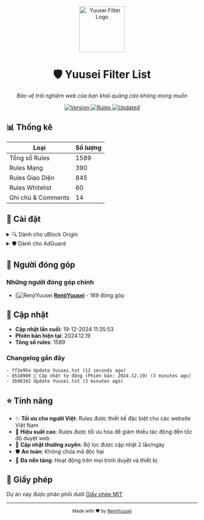 <div align="center">
  <img src=".github/assets/logo.png" width="120" height="120" alt="Yuusei Filter Logo">
  <h1>🛡️ Yuusei Filter List</h1>
  <p><em>Bảo vệ trải nghiệm web của bạn khỏi quảng cáo không mong muốn</em></p>
  <p>
    <a href="https://github.com/RenjiYuusei/Adblock/releases">
      <img src="https://img.shields.io/badge/version-2024.12.19-blue?style=for-the-badge" alt="Version">
    </a>
    <a href="https://github.com/RenjiYuusei/Adblock/blob/main/Yuusei.txt">
      <img src="https://img.shields.io/badge/rules-1589-brightgreen?style=for-the-badge" alt="Rules">
    </a>
    <a href="https://github.com/RenjiYuusei/Adblock/commits/main">
      <img src="https://img.shields.io/badge/updated-19-12-2024-success?style=for-the-badge" alt="Updated">
    </a>
  </p>
</div>

## 📊 Thống kê

| Loại | Số lượng |
|------|-----------|
| Tổng số Rules | 1589 |
| Rules Mạng | 390 |
| Rules Giao Diện | 845 |
| Rules Whitelist | 60 |
| Ghi chú & Comments | 14 |

## 🚀 Cài đặt

<details>
<summary>🔍 Dành cho uBlock Origin</summary>

### Cách 1: Cài đặt nhanh
1. Click vào link: [Cài đặt cho uBlock Origin](https://raw.githubusercontent.com/RenjiYuusei/Adblock/main/Yuusei.txt)
2. Click "Proceed" hoặc "Tiếp tục" trong hộp thoại xác nhận

### Cách 2: Cài đặt thủ công
1. Mở Dashboard uBlock Origin
2. Chuyển đến tab "Filter lists"
3. Cuộn xuống cuối trang
4. Mở rộng phần "Custom"
5. Dán link sau vào ô trống và click "Apply changes":
```
https://raw.githubusercontent.com/RenjiYuusei/Adblock/main/Yuusei.txt
```
</details>

<details>
<summary>🛡️ Dành cho AdGuard</summary>

### Cách 1: Cài đặt nhanh
1. Click vào link: [Cài đặt cho AdGuard](https://subscribe.adblockplus.org/?location=https://raw.githubusercontent.com/RenjiYuusei/Adblock/main/Yuusei.txt)
2. Chọn "Subscribe" trong hộp thoại xác nhận

### Cách 2: Cài đặt thủ công
1. Mở cài đặt AdGuard
2. Chọn "Filters" > "Custom"
3. Click "Add custom filter"
4. Dán link sau và click "Next":
```
https://raw.githubusercontent.com/RenjiYuusei/Adblock/main/Yuusei.txt
```
</details>

## 👥 Người đóng góp

### Những người đóng góp chính

- [![RenjiYuusei](https://avatars.githubusercontent.com/u/166010224?u=9f71dd05a7b56ea8ec1444ada77ede7414e2fca5&v=4) **[RenjiYuusei](https://github.com/RenjiYuusei)** - 169 đóng góp

## 📝 Cập nhật

- **Cập nhật lần cuối**: 19-12-2024 11:35:53
- **Phiên bản hiện tại**: 2024.12.19
- **Tổng số rules**: 1589

### Changelog gần đây
```
- ff2e95e Update Yuusei.txt (12 seconds ago)
- d518989 🔄 Cập nhật tự động (Phiên bản: 2024.12.19) (3 minutes ago)
- 3b96342 Update Yuusei.txt (3 minutes ago)
```

## ⭐ Tính năng

- ✨ **Tối ưu cho người Việt**: Rules được thiết kế đặc biệt cho các website Việt Nam
- 🚀 **Hiệu suất cao**: Rules được tối ưu hóa để giảm thiểu tác động đến tốc độ duyệt web
- 🔄 **Cập nhật thường xuyên**: Bộ lọc được cập nhật 2 lần/ngày
- 🛡️ **An toàn**: Không chứa mã độc hại
- 📱 **Đa nền tảng**: Hoạt động trên mọi trình duyệt và thiết bị

## 📜 Giấy phép

Dự án này được phân phối dưới [Giấy phép MIT](LICENSE)

---
<div align="center">
  <sub>Made with ❤️ by <a href="https://github.com/RenjiYuusei">RenjiYuusei</a></sub>
</div>
